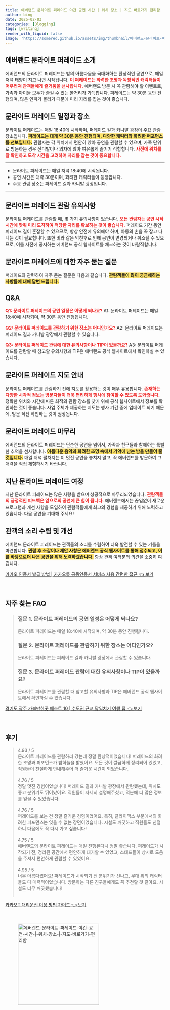 ```yaml
---
title: 에버랜드 문라이트 퍼레이드 야간 공연 시간 | 위치 장소 | 지도 바로가기 편리함
author: bing
date: 2025-02-03
categories: [Blogging]
tags: [writing]
render_with_liquid: false
image: 'https://somered.github.io/assets/img/thumbnail/에버랜드-문라이트-퍼레이드-야간-공연-시간-|-위치-장소-|-지도-바로가기-편리함.webp'
---
```



<h2 id='에버랜드_퍼레이드_소개'>에버랜드 문라이트 퍼레이드 소개</h2>

<p>에버랜드의 문라이트 퍼레이드는 밤의 아름다움을 극대화하는 환상적인 공연으로, 매일 저녁 태양이 지고 나면 시작됩니다. <b><span style="color: #ee2323;">이 퍼레이드는 화려한 조명과 독창적인 캐릭터들이 어우러져 관객들에게 즐거움을 선사합니다.</span></b> 에버랜드 방문 시 꼭 관람해야 할 이벤트로, 가족과 아이들 모두가 즐길 수 있는 볼거리가 가득합니다. 퍼레이드는 약 30분 동안 진행되며, 많은 인파가 몰리기 때문에 미리 자리를 잡는 것이 좋습니다.</p>

<h2 id='퍼레이드_일정과_장소'>문라이트 퍼레이드 일정과 장소</h2>

<p>문라이트 퍼레이드는 매일 18:40에 시작하며, 퍼레이드 길과 카니발 광장이 주요 관람 장소입니다. <b><span style="background-color: #ffe066;">퍼레이드는 대개 약 30분 동안 진행되며, 다양한 캐릭터와 화려한 퍼포먼스를 선보입니다.</span></b> 관람자는 각 위치에서 편안히 앉아 공연을 관람할 수 있으며, 가족 단위로 방문하는 경우 잔디밭이나 의자에 앉아 여유롭게 즐기기 적합합니다. <b><span style="color: #ee2323;">사전에 위치를 잘 확인하고 도착 시간을 고려하여 자리를 잡는 것이 중요합니다.</span></b></p>

<hr />

<ul>
    <li>문라이트 퍼레이드는 매일 저녁 18:40에 시작됩니다.</li>
    <li>공연 시간은 대략 30분이며, 화려한 캐릭터들이 등장합니다.</li>
    <li>주요 관람 장소는 퍼레이드 길과 카니발 광장입니다.</li>
</ul>

<hr />

<h2 id='유의사항'>문라이트 퍼레이드 관람 유의사항</h2>

<p>문라이트 퍼레이드를 관람할 때, 몇 가지 유의사항이 있습니다. <b><span style="color: #ee2323;">모든 관람자는 공연 시작 시간에 맞춰 미리 도착하여 적당한 자리를 확보하는 것이 좋습니다.</span></b> 퍼레이드 기간 동안 퍼레이드 길이 혼잡할 수 있으므로, 항상 안전에 유의해야 하며, 아동의 손을 꼭 잡고 다니는 것이 필요합니다. 또한 비와 같은 악천후로 인해 공연이 변경되거나 취소될 수 있으므로, 이를 사전에 공지하는 에버랜드 공식 웹사이트를 체크하는 것이 바람직합니다.</p>

<h2 id='자주_묻는_질문'>문라이트 퍼레이드에 대한 자주 묻는 질문</h2>

<p>퍼레이드와 관련하여 자주 묻는 질문은 다음과 같습니다. <b><span style="background-color: #ffe066;">관람객들이 많이 궁금해하는 사항들에 대해 답변 드립니다.</span></b></p>

<h2 id='QNA'>Q&A</h2>

<p><b><span style="color: #ee2323;">Q1: 문라이트 퍼레이드의 공연 일정은 어떻게 되나요?</span></b> A1: 문라이트 퍼레이드는 매일 18:40에 시작되며, 약 30분 동안 진행됩니다.</p>

<p><b><span style="color: #ee2323;">Q2: 문라이트 퍼레이드를 관람하기 위한 장소는 어디인가요?</span></b> A2: 문라이트 퍼레이드는 퍼레이드 길과 카니발 광장에서 관람할 수 있습니다.</p>

<p><b><span style="color: #ee2323;">Q3: 문라이트 퍼레이드 관람에 대한 유의사항이나 TIP이 있을까요?</span></b> A3: 문라이트 퍼레이드를 관람할 때 참고할 유의사항과 TIP은 에버랜드 공식 웹사이트에서 확인하실 수 있습니다.</p>

<h2 id='퍼레이드_맵'>문라이트 퍼레이드 지도 안내</h2>

<p>문라이트 퍼레이드를 관람하기 전에 지도를 활용하는 것이 매우 유용합니다. <b><span style="color: #ee2323;">존재하는 다양한 시각적 정보는 방문자들이 더욱 편리하게 행사에 참여할 수 있도록 도와줍니다.</span></b> 정확한 위치와 시간에 따른 최적의 관람 장소를 찾기 위해 공식 웹사이트에서 정보를 확인하는 것이 좋습니다. 사업 주체가 제공하는 지도는 행사 기간 중에 업데이트 되기 때문에, 방문 직전 확인하는 것이 권장됩니다.</p>

<h2 id='마무리'>문라이트 퍼레이드 마무리</h2>

<p>에버랜드의 문라이트 퍼레이드는 단순한 공연을 넘어서, 가족과 친구들과 함께하는 특별한 추억을 선사합니다. <b><span style="background-color: #ffe066;">아름다운 음악과 화려한 조명 속에서 기억에 남는 밤을 만들어 줄 것입니다.</span></b> 매일 저녁 펼쳐지는 이 멋진 공연을 놓치지 말고, 꼭 에버랜드를 방문하여 그 매력을 직접 체험하시기 바랍니다.</p>

<h2 id='지난_퍼레이드'>지난 문라이트 퍼레이드 여정</h2>

<p>지난 문라이트 퍼레이드는 많은 사랑을 받으며 성공적으로 마무리되었습니다. <b><span style="color: #ee2323;">관람객들의 긍정적인 피드백은 앞으로의 공연에 큰 힘이 됩니다.</span></b> 에버랜드에서는 끊임없이 새로운 프로그램과 개선 사항을 도입하여 관람객들에게 최고의 경험을 제공하기 위해 노력하고 있습니다. 다음 공연을 기대해 주세요!</p>

<h2 id='수렴'>관객의 소리 수렴 및 개선</h2>

<p>에버랜드 문라이트 퍼레이드는 관객들의 소리를 수렴하여 더욱 발전할 수 있는 기틀을 마련합니다. <b><span style="background-color: #ffe066;">관람 후 소감이나 제안 사항은 에버랜드 공식 웹사이트를 통해 접수되고, 이를 바탕으로더 나은 공연을 위해 노력하겠습니다.</span></b> 항상 관객 여러분의 의견을 소중히 여깁니다.</p>


<p><a class="click-button" title="카카오 인증서 발급 방법 | 카카오톡 공동인증서 서비스 사용 간편한 접근" href="https://somered.github.io/posts/%EC%B9%B4%EC%B9%B4%EC%98%A4-%EC%9D%B8%EC%A6%9D%EC%84%9C-%EB%B0%9C%EA%B8%89-%EB%B0%A9%EB%B2%95-%EC%B9%B4%EC%B9%B4%EC%98%A4%ED%86%A1-%EA%B3%B5%EB%8F%99%EC%9D%B8%EC%A6%9D%EC%84%9C-%EC%84%9C%EB%B9%84%EC%8A%A4-%EC%82%AC%EC%9A%A9-%EA%B0%84%ED%8E%B8%ED%95%9C-%EC%A0%91%EA%B7%BC/" rel="dofollow">카카오 인증서 발급 방법 | 카카오톡 공동인증서 서비스 사용 간편한 접근 👈 보기</a></p><br>
<h2 id='자주_찾는_FAQ'>자주 찾는 FAQ</h2>
<div itemscope="" itemtype="https://schema.org/FAQPage"> 
<blockquote> 
<div itemscope="" itemprop="mainEntity" itemtype="https://schema.org/Question"> 
<h3 itemprop="name">질문 1. 문라이트 퍼레이드의 공연 일정은 어떻게 되나요?</h3> 
<div itemscope="" itemprop="acceptedAnswer" itemtype="https://schema.org/Answer"> 
<span itemprop="text"> 
<p>문라이트 퍼레이드는 매일 18:40에 시작되며, 약 30분 동안 진행됩니다.</p> 
</span> 
</div> 
</div> 

<div itemscope="" itemprop="mainEntity" itemtype="https://schema.org/Question"> 
<h3 itemprop="name">질문 2. 문라이트 퍼레이드를 관람하기 위한 장소는 어디인가요?</h3> 
<div itemscope="" itemprop="acceptedAnswer" itemtype="https://schema.org/Answer"> 
<span itemprop="text"> 
<p>문라이트 퍼레이드는 퍼레이드 길과 카니발 광장에서 관람할 수 있습니다.</p> 
</span> 
</div> 
</div> 

<div itemscope="" itemprop="mainEntity" itemtype="https://schema.org/Question"> 
<h3 itemprop="name">질문 3. 문라이트 퍼레이드 관람에 대한 유의사항이나 TIP이 있을까요?</h3> 
<div itemscope="" itemprop="acceptedAnswer" itemtype="https://schema.org/Answer"> 
<span itemprop="text"> 
<p>문라이트 퍼레이드를 관람할 때 참고할 유의사항과 TIP은 에버랜드 공식 웹사이트에서 확인하실 수 있습니다.</p> 
</span> 
</div> 
</div> 
</blockquote> 
</div>
<p><a class="click-button" title="경기도 광주 가볼만한곳 베스트 10 | 수도권 근교 당일치기 여행 팁" href="https://somered.github.io/posts/%EA%B2%BD%EA%B8%B0%EB%8F%84-%EA%B4%91%EC%A3%BC-%EA%B0%80%EB%B3%BC%EB%A7%8C%ED%95%9C%EA%B3%B3-%EB%B2%A0%EC%8A%A4%ED%8A%B8-10-%EC%88%98%EB%8F%84%EA%B6%8C-%EA%B7%BC%EA%B5%90-%EB%8B%B9%EC%9D%BC%EC%B9%98%EA%B8%B0-%EC%97%AC%ED%96%89-%ED%8C%81/" rel="dofollow">경기도 광주 가볼만한곳 베스트 10 | 수도권 근교 당일치기 여행 팁 👈 보기</a></p><br>
<h2 id='후기'>후기</h2>
<div itemscope itemtype="https://schema.org/Product">
  <blockquote>
  <div itemprop="review" itemscope itemtype="https://schema.org/Review">
      <div itemprop="reviewRating" itemscope itemtype="https://schema.org/Rating"> <span itemprop="ratingValue">4.93</span> / <span itemprop="bestRating">5</span> </div>
      <span itemprop="reviewBody">문라이트 퍼레이드를 관람하러 갔는데 정말 환상적이었습니다! 퍼레이드의 화려한 조명과 퍼포먼스가 밤하늘을 밝혔어요. 모든 것이 깔끔하게 정리되어 있었고, 직원들이 친절하게 안내해주어 더 즐거운 시간이 되었습니다.</span>
  </div>
  <br>
  <div itemprop="review" itemscope itemtype="https://schema.org/Review">
      <div itemprop="reviewRating" itemscope itemtype="https://schema.org/Rating"> <span itemprop="ratingValue">4.76</span> / <span itemprop="bestRating">5</span> </div>
      <span itemprop="reviewBody">정말 멋진 경험이었습니다! 퍼레이드 길과 카니발 광장에서 관람했는데, 위치도 좋고 분위기도 뛰어났어요. 직원들이 자세히 설명해주셨고, 덕분에 더 많은 정보를 얻을 수 있었습니다.</span>
  </div>
  <br>
  <div itemprop="review" itemscope itemtype="https://schema.org/Review">
      <div itemprop="reviewRating" itemscope itemtype="https://schema.org/Rating"> <span itemprop="ratingValue">4.76</span> / <span itemprop="bestRating">5</span> </div>
      <span itemprop="reviewBody">퍼레이드를 보는 건 정말 즐거운 경험이었어요. 특히, 클라이맥스 부분에서의 화려한 퍼포먼스는 잊을 수 없는 장면이었습니다. 시설도 깨끗하고 직원들도 친절하니 다음에도 꼭 다시 가고 싶습니다!</span>
  </div>
  <br>
  <div itemprop="review" itemscope itemtype="https://schema.org/Review">
      <div itemprop="reviewRating" itemscope itemtype="https://schema.org/Rating"> <span itemprop="ratingValue">4.75</span> / <span itemprop="bestRating">5</span> </div>
      <span itemprop="reviewBody">에버랜드의 문라이트 퍼레이드는 매일 진행된다니 정말 좋습니다. 퍼레이드가 시작되기 전, 정리된 공간에서 편안하게 대기할 수 있었고, 스태프들이 상시로 도움을 주셔서 편안하게 관람할 수 있었어요.</span>
  </div>
  <br>
  <div itemprop="review" itemscope itemtype="https://schema.org/Review">
      <div itemprop="reviewRating" itemscope itemtype="https://schema.org/Rating"> <span itemprop="ratingValue">4.95</span> / <span itemprop="bestRating">5</span> </div>
      <span itemprop="reviewBody">너무 아름다웠어요! 퍼레이드가 시작되기 전 분위기가 신나고, 무대 위의 캐릭터들도 다 매력적이었습니다. 방문하는 다른 친구들에게도 꼭 추천할 것 같아요. 시설도 너무 깨끗했습니다!</span>
  </div>
  <br>
  </blockquote>
</div>
<p><a class="click-button" title="카카오T 대리운전 이용 방법 가이드" href="https://somered.github.io/posts/%EC%B9%B4%EC%B9%B4%EC%98%A4T-%EB%8C%80%EB%A6%AC%EC%9A%B4%EC%A0%84-%EC%9D%B4%EC%9A%A9-%EB%B0%A9%EB%B2%95-%EA%B0%80%EC%9D%B4%EB%93%9C/" rel="dofollow">카카오T 대리운전 이용 방법 가이드 👈 보기</a></p><br>
<figure class="image"><img src="https://somered.github.io/assets/img/thumbnail/에버랜드-문라이트-퍼레이드-야간-공연-시간-|-위치-장소-|-지도-바로가기-편리함.webp" alt="에버랜드-문라이트-퍼레이드-야간-공연-시간-|-위치-장소-|-지도-바로가기-편리함" width="256" height="256"></figure>